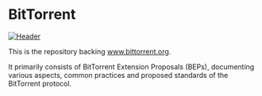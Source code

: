 # BitTorrent

[![Header][logo]](https://www.bittorrent.org)

This is the repository backing www.bittorrent.org.

It primarily consists of BitTorrent Extension Proposals
(BEPs), documenting various aspects, common practices
and proposed standards of the BitTorrent protocol.

[logo]: https://github.com/bittorrent/bittorrent.org/tree/master/images/Bittorrent.png
